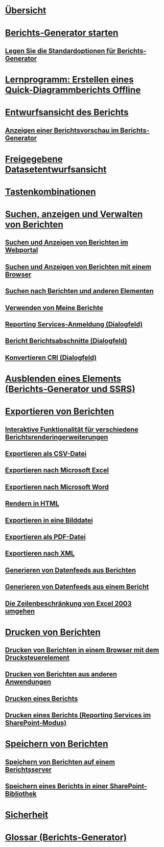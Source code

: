 # [Übersicht](report-builder-in-sql-server-2016.md)  
# [Berichts-Generator starten](start-report-builder.md)  
## [Legen Sie die Standardoptionen für Berichts-Generator](set-default-options-for-report-builder.md)  
# [Lernprogramm: Erstellen eines Quick-Diagrammberichts Offline](tutorial-create-a-quick-chart-report-offline-report-builder.md)  
# [Entwurfsansicht des Berichts](report-design-view-report-builder.md)  
## [Anzeigen einer Berichtsvorschau im Berichts-Generator](previewing-reports-in-report-builder.md)  
# [Freigegebene Datasetentwurfsansicht](shared-dataset-design-view-report-builder.md)  
# [Tastenkombinationen](keyboard-shortcuts-report-builder.md)  
# [Suchen, anzeigen und Verwalten von Berichten](finding-viewing-and-managing-reports-report-builder-and-ssrs.md)  
## [Suchen und Anzeigen von Berichten im Webportal](finding-and-viewing-reports-in-the-web-portal-report-builder-and-ssrs.md)  
## [Suchen und Anzeigen von Berichten mit einem Browser](finding-and-viewing-reports-with-a-browser-report-builder-and-ssrs.md)  
## [Suchen nach Berichten und anderen Elementen](searching-for-reports-and-other-items-report-builder-and-ssrs.md)  
## [Verwenden von Meine Berichte](using-my-reports-report-builder-and-ssrs.md)  
## [Reporting Services-Anmeldung (Dialogfeld)](reporting-services-login-dialog-box-report-builder.md)  
## [Bericht Berichtsabschnitte (Dialogfeld)](report-sections-dialog-box-report-builder.md)  
## [Konvertieren CRI (Dialogfeld)](convert-cri-dialog-box-report-builder.md)  
# [Ausblenden eines Elements (Berichts-Generator und SSRS)](hide-an-item-report-builder-and-ssrs.md)  
# [Exportieren von Berichten](export-reports-report-builder-and-ssrs.md)  
## [Interaktive Funktionalität für verschiedene Berichtsrenderingerweiterungen](interactive-functionality-different-report-rendering-extensions.md)  
## [Exportieren als CSV-Datei](exporting-to-a-csv-file-report-builder-and-ssrs.md)  
## [Exportieren nach Microsoft Excel](exporting-to-microsoft-excel-report-builder-and-ssrs.md)  
## [Exportieren nach Microsoft Word](exporting-to-microsoft-word-report-builder-and-ssrs.md)  
## [Rendern in HTML](rendering-to-html-report-builder-and-ssrs.md)  
## [Exportieren in eine Bilddatei](exporting-to-an-image-file-report-builder-and-ssrs.md)  
## [Exportieren als PDF-Datei](exporting-to-a-pdf-file-report-builder-and-ssrs.md)  
## [Exportieren nach XML](exporting-to-xml-report-builder-and-ssrs.md)  
## [Generieren von Datenfeeds aus Berichten](generating-data-feeds-from-reports-report-builder-and-ssrs.md)  
## [Generieren von Datenfeeds aus einem Bericht](generate-data-feeds-from-a-report-report-builder-and-ssrs.md)  
## [Die Zeilenbeschränkung von Excel 2003 umgehen](work-around-the-excel-2003-row-limitation.md)  
# [Drucken von Berichten](print-reports-report-builder-and-ssrs.md)  
## [Drucken von Berichten in einem Browser mit dem Drucksteuerelement](print-reports-from-a-browser-with-the-print-control-report-builder-and-ssrs.md)  
## [Drucken von Berichten aus anderen Anwendungen](print-reports-from-other-applications-report-builder-and-ssrs.md)  
## [Drucken eines Berichts](print-a-report-report-builder-and-ssrs.md)  
## [Drucken eines Berichts (Reporting Services im SharePoint-Modus)](print-a-report-reporting-services-in-sharepoint-mode.md)  
# [Speichern von Berichten](saving-reports-report-builder.md)  
## [Speichern von Berichten auf einem Berichtsserver](save-reports-to-a-report-server-report-builder.md)  
## [Speichern eines Berichts in einer SharePoint-Bibliothek](save-a-report-to-a-sharepoint-library-report-builder.md)  
# [Sicherheit](security-report-builder.md)  
# [Glossar (Berichts-Generator)](glossary-report-builder.md)  

